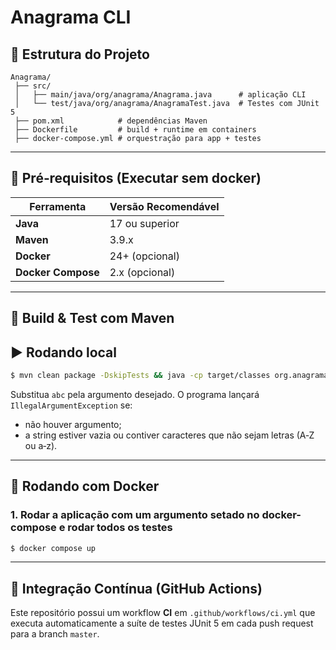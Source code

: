 # Anagrama CLI

## 📂 Estrutura do Projeto

```
Anagrama/
 ├── src/
 │   ├── main/java/org/anagrama/Anagrama.java      # aplicação CLI
 │   └── test/java/org/anagrama/AnagramaTest.java  # Testes com JUnit 5
 ├── pom.xml            # dependências Maven
 ├── Dockerfile         # build + runtime em containers
 ├── docker-compose.yml # orquestração para app + testes
```

---

## 🔧 Pré‑requisitos (Executar sem docker)

| Ferramenta | Versão Recomendável |
|-----------|--------------------|
| **Java**  | 17 ou superior |
| **Maven** | 3.9.x |
| **Docker**| 24+ (opcional) |
| **Docker Compose** | 2.x (opcional) |
---

## 🚀 Build & Test com Maven

## ▶️ Rodando local
```bash
$ mvn clean package -DskipTests && java -cp target/classes org.anagrama.Anagrama abc
```
Substitua `abc` pela argumento desejado. O programa lançará `IllegalArgumentException` se:
* não houver argumento;
* a string estiver vazia ou contiver caracteres que não sejam letras (A‑Z ou a‑z).

---

## 🐳 Rodando com Docker

### 1. Rodar a aplicação com um argumento setado no docker-compose e rodar todos os testes
```bash
$ docker compose up
```

---

## 🔄 Integração Contínua (GitHub Actions)
Este repositório possui um workflow **CI** em `.github/workflows/ci.yml` que executa automaticamente a suíte de testes JUnit 5 em cada push request para a branch `master`.





